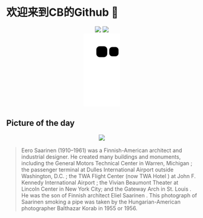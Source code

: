 
# 欢迎来到CB的Github 👋

<div align="center">
  <img height="137px" src="https://github-readme-stats.vercel.app/api?username=SuperCB&show_icons=true&theme=radical" />
  <img height="137px" src="https://github-readme-stats.vercel.app/api/top-langs/?username=SuperCB&hide_title=true&hide_border=true&layout=compact&langs_count=6&text_color=000&icon_color=fff" />
</div>


<div align="center">
    <img src="./contribution-snake/github-contribution-grid-snake.svg" />
</div>



## Picture of the day
<div align="center">
  <img width=400px src="https://upload.wikimedia.org/wikipedia/commons/thumb/6/62/Eero-Saarinen_%28cropped%29.jpg/450px-Eero-Saarinen_%28cropped%29.jpg" />
</div>

>Eero Saarinen  (1910–1961) was a Finnish-American architect and industrial designer. He created many buildings and monuments, including the  General Motors Technical Center  in  Warren, Michigan ; the passenger terminal at  Dulles International Airport  outside  Washington, D.C. ; the  TWA Flight Center  (now  TWA Hotel ) at  John F. Kennedy International Airport ; the  Vivian Beaumont Theater  at  Lincoln Center  in New York City; and the  Gateway Arch  in  St. Louis . He was the son of Finnish architect  Eliel Saarinen . This photograph of Saarinen smoking a pipe was taken by the Hungarian-American photographer  Balthazar Korab  in 1955 or 1956.



